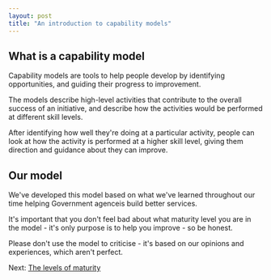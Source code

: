 ```yaml
---
layout: post
title: "An introduction to capability models"
---
```


## What is a capability model
Capability models are tools to help people develop by identifying opportunities, and guiding their progress to improvement.

The models describe high-level activities that contribute to the overall success of an initiative, and describe how the activities would be performed at different skill levels.

After identifying how well they're doing at a particular activity, people can look at how the activity is performed at a higher skill level, giving them direction and guidance about they can improve.


## Our model
We've developed this model based on what we've learned throughout our time helping Government agenceis build better services.

It's important that you don't feel bad about what maturity level you are in the model - it's only purpose is to help you improve - so be honest.

Please don't use the model to criticise - it's based on our opinions and experiences, which aren't perfect.


Next: [The levels of maturity](/capability/1-1-the-levels) 
